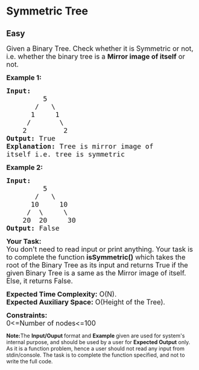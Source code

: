 # Symmetric Tree
## Easy 
<div class="problem-statement">
                <p></p><p><span style="font-size:18px">Given a Binary Tree. Check whether it&nbsp;is&nbsp;Symmetric&nbsp;or not, i.e. whether the binary tree is a&nbsp;<strong>Mirror image of itself</strong> or not.</span></p>

<p><span style="font-size:18px"><strong>Example 1:</strong></span></p>

<pre style="position: relative;"><span style="font-size:18px"><strong>Input:
</strong>         5
       /   \
      1     1
     /       \
    2         2<strong>
Output: </strong>True<strong>
Explanation: </strong>Tree is mirror image of
itself i.e. tree is symmetric</span>
<div class="open_grepper_editor" title="Edit &amp; Save To Grepper"></div></pre>

<p><span style="font-size:18px"><strong>Example 2:</strong></span></p>

<pre style="position: relative;"><span style="font-size:18px"><strong>Input:
</strong>         5
       /   \
      10     10
     /  \     \
    20  20     30<strong>
Output: </strong>False</span><div class="open_grepper_editor" title="Edit &amp; Save To Grepper"></div></pre>

<p><span style="font-size:18px"><strong>Your Task:</strong><br>
You don't need to read input or print anything. Your task is to complete the function&nbsp;<strong>isSymmetric()</strong>&nbsp;which takes the root of the Binary Tree as its input and returns True if the given Binary Tree is a same as the Mirror image of itself. Else, it returns False.</span></p>

<p><span style="font-size:18px"><strong>Expected Time Complexity:</strong>&nbsp;O(N).<br>
<strong>Expected Auxiliary Space:</strong>&nbsp;O(Height of the Tree).</span></p>

<p><span style="font-size:18px"><strong>Constraints:</strong><br>
0&lt;=Number of nodes&lt;=100</span></p>

<p><strong>Note:</strong>The <strong>Input/Ouput </strong>format and <strong>Example </strong>given are used for system's internal purpose, and should be used by a user for <strong>Expected Output</strong> only. As it is a function problem, hence a user should not read any input from stdin/console. The task is to complete the function specified, and not to write the full code.</p>

<p>&nbsp;</p>
 <p></p>
            </div>